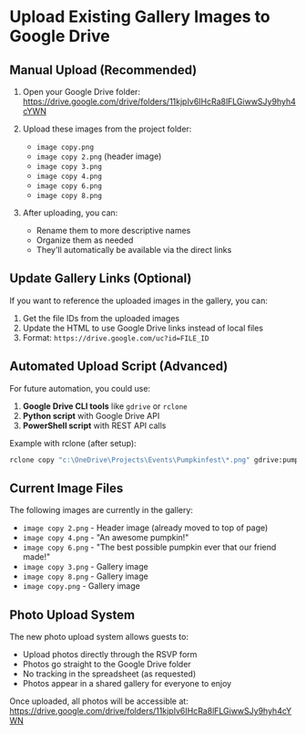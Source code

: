 # Upload Existing Gallery Images to Google Drive

## Manual Upload (Recommended)

1. Open your Google Drive folder: https://drive.google.com/drive/folders/11kjpIv6IHcRa8lFLGiwwSJy9hyh4cYWN

2. Upload these images from the project folder:
   - `image copy.png`
   - `image copy 2.png` (header image)
   - `image copy 3.png`
   - `image copy 4.png`
   - `image copy 6.png`
   - `image copy 8.png`

3. After uploading, you can:
   - Rename them to more descriptive names
   - Organize them as needed
   - They'll automatically be available via the direct links

## Update Gallery Links (Optional)

If you want to reference the uploaded images in the gallery, you can:

1. Get the file IDs from the uploaded images
2. Update the HTML to use Google Drive links instead of local files
3. Format: `https://drive.google.com/uc?id=FILE_ID`

## Automated Upload Script (Advanced)

For future automation, you could use:

1. **Google Drive CLI tools** like `gdrive` or `rclone`
2. **Python script** with Google Drive API
3. **PowerShell script** with REST API calls

Example with rclone (after setup):
```bash
rclone copy "c:\OneDrive\Projects\Events\Pumpkinfest\*.png" gdrive:pumpkinfest-photos/
```

## Current Image Files

The following images are currently in the gallery:
- `image copy 2.png` - Header image (already moved to top of page)
- `image copy 4.png` - "An awesome pumpkin!"
- `image copy 6.png` - "The best possible pumpkin ever that our friend made!"
- `image copy 3.png` - Gallery image
- `image copy 8.png` - Gallery image  
- `image copy.png` - Gallery image

## Photo Upload System

The new photo upload system allows guests to:
- Upload photos directly through the RSVP form
- Photos go straight to the Google Drive folder
- No tracking in the spreadsheet (as requested)
- Photos appear in a shared gallery for everyone to enjoy

Once uploaded, all photos will be accessible at:
https://drive.google.com/drive/folders/11kjpIv6IHcRa8lFLGiwwSJy9hyh4cYWN